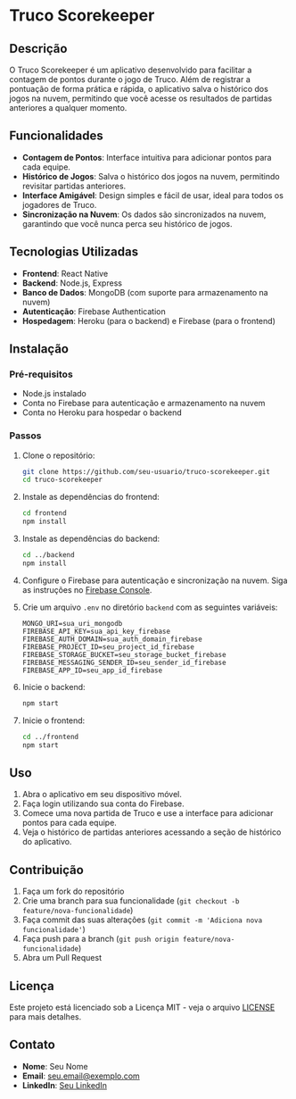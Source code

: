 
# Truco Scorekeeper

## Descrição

O Truco Scorekeeper é um aplicativo desenvolvido para facilitar a contagem de pontos durante o jogo de Truco. Além de registrar a pontuação de forma prática e rápida, o aplicativo salva o histórico dos jogos na nuvem, permitindo que você acesse os resultados de partidas anteriores a qualquer momento.

## Funcionalidades

- **Contagem de Pontos**: Interface intuitiva para adicionar pontos para cada equipe.
- **Histórico de Jogos**: Salva o histórico dos jogos na nuvem, permitindo revisitar partidas anteriores.
- **Interface Amigável**: Design simples e fácil de usar, ideal para todos os jogadores de Truco.
- **Sincronização na Nuvem**: Os dados são sincronizados na nuvem, garantindo que você nunca perca seu histórico de jogos.

## Tecnologias Utilizadas

- **Frontend**: React Native
- **Backend**: Node.js, Express
- **Banco de Dados**: MongoDB (com suporte para armazenamento na nuvem)
- **Autenticação**: Firebase Authentication
- **Hospedagem**: Heroku (para o backend) e Firebase (para o frontend)

## Instalação

### Pré-requisitos

- Node.js instalado
- Conta no Firebase para autenticação e armazenamento na nuvem
- Conta no Heroku para hospedar o backend

### Passos

1. Clone o repositório:
    ```sh
    git clone https://github.com/seu-usuario/truco-scorekeeper.git
    cd truco-scorekeeper
    ```

2. Instale as dependências do frontend:
    ```sh
    cd frontend
    npm install
    ```

3. Instale as dependências do backend:
    ```sh
    cd ../backend
    npm install
    ```

4. Configure o Firebase para autenticação e sincronização na nuvem. Siga as instruções no [Firebase Console](https://console.firebase.google.com/).

5. Crie um arquivo `.env` no diretório `backend` com as seguintes variáveis:
    ```
    MONGO_URI=sua_uri_mongodb
    FIREBASE_API_KEY=sua_api_key_firebase
    FIREBASE_AUTH_DOMAIN=sua_auth_domain_firebase
    FIREBASE_PROJECT_ID=seu_project_id_firebase
    FIREBASE_STORAGE_BUCKET=seu_storage_bucket_firebase
    FIREBASE_MESSAGING_SENDER_ID=seu_sender_id_firebase
    FIREBASE_APP_ID=seu_app_id_firebase
    ```

6. Inicie o backend:
    ```sh
    npm start
    ```

7. Inicie o frontend:
    ```sh
    cd ../frontend
    npm start
    ```

## Uso

1. Abra o aplicativo em seu dispositivo móvel.
2. Faça login utilizando sua conta do Firebase.
3. Comece uma nova partida de Truco e use a interface para adicionar pontos para cada equipe.
4. Veja o histórico de partidas anteriores acessando a seção de histórico do aplicativo.

## Contribuição

1. Faça um fork do repositório
2. Crie uma branch para sua funcionalidade (`git checkout -b feature/nova-funcionalidade`)
3. Faça commit das suas alterações (`git commit -m 'Adiciona nova funcionalidade'`)
4. Faça push para a branch (`git push origin feature/nova-funcionalidade`)
5. Abra um Pull Request

## Licença

Este projeto está licenciado sob a Licença MIT - veja o arquivo [LICENSE](LICENSE) para mais detalhes.

## Contato

- **Nome**: Seu Nome
- **Email**: seu.email@exemplo.com
- **LinkedIn**: [Seu LinkedIn](https://www.linkedin.com/in/seu-perfil)
